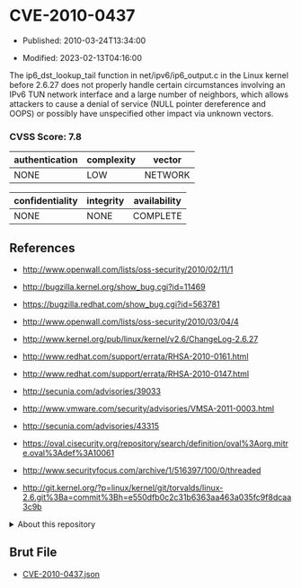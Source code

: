 # CVE-2010-0437

- Published: 2010-03-24T13:34:00

- Modified: 2023-02-13T04:16:00

The ip6_dst_lookup_tail function in net/ipv6/ip6_output.c in the Linux kernel before 2.6.27 does not properly handle certain circumstances involving an IPv6 TUN network interface and a large number of neighbors, which allows attackers to cause a denial of service (NULL pointer dereference and OOPS) or possibly have unspecified other impact via unknown vectors.

### CVSS Score: **7.8**

| authentication | complexity | vector |
| --- | --- | --- |
| NONE | LOW | NETWORK |

| confidentiality | integrity | availability |
| --- | --- | --- |
| NONE | NONE | COMPLETE |

## References

* http://www.openwall.com/lists/oss-security/2010/02/11/1

* http://bugzilla.kernel.org/show_bug.cgi?id=11469

* https://bugzilla.redhat.com/show_bug.cgi?id=563781

* http://www.openwall.com/lists/oss-security/2010/03/04/4

* http://www.kernel.org/pub/linux/kernel/v2.6/ChangeLog-2.6.27

* http://www.redhat.com/support/errata/RHSA-2010-0161.html

* http://www.redhat.com/support/errata/RHSA-2010-0147.html

* http://secunia.com/advisories/39033

* http://www.vmware.com/security/advisories/VMSA-2011-0003.html

* http://secunia.com/advisories/43315

* https://oval.cisecurity.org/repository/search/definition/oval%3Aorg.mitre.oval%3Adef%3A10061

* http://www.securityfocus.com/archive/1/516397/100/0/threaded

* http://git.kernel.org/?p=linux/kernel/git/torvalds/linux-2.6.git%3Ba=commit%3Bh=e550dfb0c2c31b6363aa463a035fc9f8dcaa3c9b

<details>
<summary>About this repository</summary> 

  This repository is part of the project [Live Hack CVE](https://github.com/Live-Hack-CVE). Main website can be found [www.live-hack.org](https://www.live-hack.org) 
  
  Made by [Sn0wAlice](https://github.com/Sn0wAlice) for the people that care about security and need to have a feed of the latest CVEs. Hope you enjoy it, don't forget to star the repo and follow me on [Twitter](https://twitter.com/Sn0wAlice) and [Github](https://github.com/Sn0wAlice). And that is my [personnal website](https://www.alice-snow.me/)

  - [Home Page](https://github.com/Live-Hack-CVE)
  - [Framework](https://github.com/Live-Hack-CVE/cve-framework)
  - [CVE database](https://github.com/Live-Hack-CVE/full_database)
  - [Changelog](https://github.com/Live-Hack-CVE/Changelog)
</details>

## Brut File

* [CVE-2010-0437.json](https://raw.githubusercontent.com/Live-Hack-CVE/full_database/main/cves/2010/CVE-2010-0437.json)

